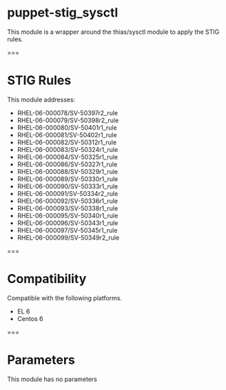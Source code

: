 puppet-stig_sysctl
==================

This module is a wrapper around the thias/sysctl module to apply the STIG rules.

===
# STIG Rules

This module addresses:
* RHEL-06-000078/SV-50397r2_rule
* RHEL-06-000079/SV-50398r2_rule
* RHEL-06-000080/SV-50401r1_rule
* RHEL-06-000081/SV-50402r1_rule
* RHEL-06-000082/SV-50312r1_rule
* RHEL-06-000083/SV-50324r1_rule
* RHEL-06-000084/SV-50325r1_rule
* RHEL-06-000086/SV-50327r1_rule
* RHEL-06-000088/SV-50329r1_rule
* RHEL-06-000089/SV-50330r1_rule
* RHEL-06-000090/SV-50333r1_rule
* RHEL-06-000091/SV-50334r2_rule
* RHEL-06-000092/SV-50336r1_rule
* RHEL-06-000093/SV-50338r1_rule
* RHEL-06-000095/SV-50340r1_rule
* RHEL-06-000096/SV-50343r1_rule
* RHEL-06-000097/SV-50345r1_rule
* RHEL-06-000099/SV-50349r2_rule

===

# Compatibility

Compatible with the following platforms.
* EL 6
* Centos 6

===

# Parameters

This module has no parameters
